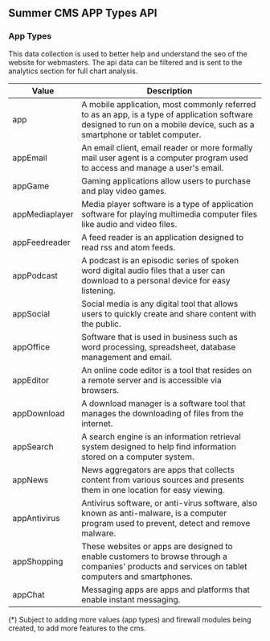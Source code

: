 ## Summer CMS APP Types API

### App Types

This data collection is used to better help and understand the seo of the website for webmasters. The api data can be filtered and is sent to the analytics section for full chart analysis.

Value | Description
---|---
app | A mobile application, most commonly referred to as an app, is a type of application software designed to run on a mobile device, such as a smartphone or tablet computer.
appEmail | An email client, email reader or more formally mail user agent is a computer program used to access and manage a user's email.
appGame | Gaming applications allow users to purchase and play video games.
appMediaplayer | Media player software is a type of application software for playing multimedia computer files like audio and video files.
appFeedreader | A feed reader is an application designed to read rss and atom feeds.
appPodcast | A podcast is an episodic series of spoken word digital audio files that a user can download to a personal device for easy listening.
appSocial | Social media is any digital tool that allows users to quickly create and share content with the public.
appOffice | Software that is used in business such as word processing, spreadsheet, database management and email.
appEditor | An online code editor is a tool that resides on a remote server and is accessible via browsers.
appDownload | A download manager is a software tool that manages the downloading of files from the internet.
appSearch | A search engine is an information retrieval system designed to help find information stored on a computer system.
appNews | News aggregators are apps that collects content from various sources and presents them in one location for easy viewing.
appAntivirus | Antivirus software, or anti-virus software, also known as anti-malware, is a computer program used to prevent, detect and remove malware.
appShopping | These websites or apps are designed to enable customers to browse through a companies' products and services on tablet computers and smartphones.
appChat | Messaging apps are apps and platforms that enable instant messaging.

(*) Subject to adding more values (app types) and firewall modules being created, to add more features to the cms.

